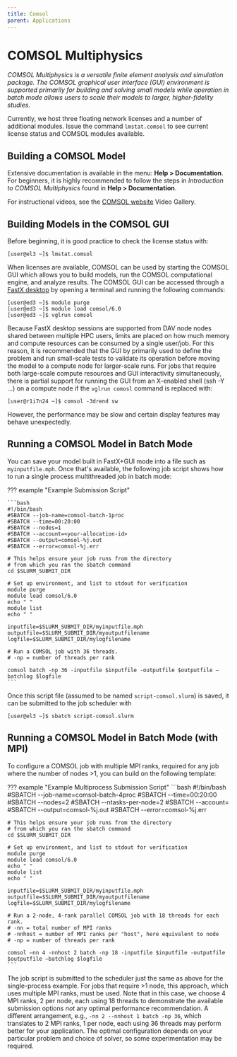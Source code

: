```yaml
---
title: Comsol
parent: Applications
---
```


# COMSOL Multiphysics 
*COMSOL Multiphysics is a versatile finite element analysis and simulation package. The COMSOL graphical user interface (GUI) environment is supported primarily for building and solving small models while operation in batch mode allows users to scale their models to larger, higher-fidelity studies.*

Currently, we host three floating network licenses and a number of additional modules. Issue the command `lmstat.comsol` to see current license status and COMSOL modules available.

## Building a COMSOL Model
Extensive documentation is available in the menu: **Help > Documentation**. For beginners, it is highly recommended to follow the steps in *Introduction to COMSOL Multiphysics* found in **Help > Documentation**.

For instructional videos, see the [COMSOL website](https://www.comsol.com) Video Gallery.

## Building Models in the COMSOL GUI
Before beginning, it is good practice to check the license status with:

```
[user@el3 ~]$ lmstat.comsol
```

When licenses are available, COMSOL can be used by starting the COMSOL GUI which allows you to build models, run the COMSOL computational engine, and analyze results. The COMSOL GUI can be accessed through a [FastX desktop](https://eagle-dav.hpc.nrel.gov/session/) by opening a terminal and running the following commands:

```
[user@ed3 ~]$ module purge
[user@ed3 ~]$ module load comsol/6.0
[user@ed3 ~]$ vglrun comsol
```

Because FastX desktop sessions are supported from DAV node nodes shared between multiple HPC users, limits are placed on how much memory and compute resources can be consumed by a single user/job. For this reason, it is recommended that the GUI by primarily used to define the problem and run small-scale tests to validate its operation before moving the model to a compute node for larger-scale runs. For jobs that require both large-scale compute resources and GUI interactivity simultaneously, there is partial support for running the GUI from an X-enabled shell (ssh -Y ...) on a compute node if the `vglrun comosl` command is replaced with:

```
[user@r1i7n24 ~]$ comsol -3drend sw
```

However, the performance may be slow and certain display features may behave unexpectedly.

## Running a COMSOL Model in Batch Mode
You can save your model built in FastX+GUI mode into a file such as `myinputfile.mph`. Once that's available, the following job script shows how to run a single process multithreaded job in batch mode:

??? example "Example Submission Script"

    ```bash
    #!/bin/bash
    #SBATCH --job-name=comsol-batch-1proc
    #SBATCH --time=00:20:00
    #SBATCH --nodes=1
    #SBATCH --account=<your-allocation-id>
    #SBATCH --output=comsol-%j.out
    #SBATCH --error=comsol-%j.err

    # This helps ensure your job runs from the directory
    # from which you ran the sbatch command
    cd $SLURM_SUBMIT_DIR

    # Set up environment, and list to stdout for verification
    module purge
    module load comsol/6.0
    echo " "
    module list
    echo " "

    inputfile=$SLURM_SUBMIT_DIR/myinputfile.mph
    outputfile=$SLURM_SUBMIT_DIR/myoutputfilename
    logfile=$SLURM_SUBMIT_DIR/mylogfilename

    # Run a COMSOL job with 36 threads.
    # -np = number of threads per rank

    comsol batch -np 36 -inputfile $inputfile -outputfile $outputfile –batchlog $logfile
    ```

Once this script file (assumed to be named `script-comsol.slurm`) is saved, it can be submitted to the job scheduler with

```
[user@el3 ~]$ sbatch script-comsol.slurm
```

## Running a COMSOL Model in Batch Mode (with MPI)
To configure a COMSOL job with multiple MPI ranks, required for any job where the number of nodes >1, you can build on the following template:

??? example "Example Multiprocess Submission Script"
    ```bash
    #!/bin/bash
    #SBATCH --job-name=comsol-batch-4proc
    #SBATCH --time=00:20:00
    #SBATCH --nodes=2
    #SBATCH --ntasks-per-node=2
    #SBATCH --account=<your-allocation-id>
    #SBATCH --output=comsol-%j.out
    #SBATCH --error=comsol-%j.err

    # This helps ensure your job runs from the directory
    # from which you ran the sbatch command
    cd $SLURM_SUBMIT_DIR

    # Set up environment, and list to stdout for verification
    module purge
    module load comsol/6.0
    echo " "
    module list
    echo " "

    inputfile=$SLURM_SUBMIT_DIR/myinputfile.mph
    outputfile=$SLURM_SUBMIT_DIR/myoutputfilename
    logfile=$SLURM_SUBMIT_DIR/mylogfilename

    # Run a 2-node, 4-rank parallel COMSOL job with 18 threads for each rank.
    # -nn = total number of MPI ranks
    # -nnhost = number of MPI ranks per "host", here equivalent to node
    # -np = number of threads per rank

    comsol –nn 4 -nnhost 2 batch -np 18 -inputfile $inputfile -outputfile $outputfile –batchlog $logfile
    ```

The job script is submitted to the scheduler just the same as above for the single-process example. For jobs that require >1 node, this approach, which uses multiple MPI ranks, must be used. Note that in this case, we choose 4 MPI ranks, 2 per node, each using 18 threads to demonstrate the available submission options *not* any optimal performance recommendation. A different arrangement, e.g., `-nn 2 --nnhost 1 batch -np 36`, which translates to 2 MPI ranks, 1 per node, each using 36 threads may perform better for your application. The optimal configuration depends on your particular problem and choice of solver, so some experimentation may be required.
